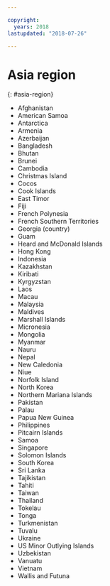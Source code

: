 ```yaml
---

copyright:
  years: 2018
lastupdated: "2018-07-26"

---
```



# Asia region
{: #asia-region}

* Afghanistan
* American Samoa
* Antarctica
* Armenia
* Azerbaijan
* Bangladesh
* Bhutan
* Brunei
* Cambodia
* Christmas Island
* Cocos
* Cook Islands
* East Timor
* Fiji
* French Polynesia
* French Southern Territories
* Georgia (country)
* Guam
* Heard and McDonald Islands
* Hong Kong
* Indonesia
* Kazakhstan
* Kiribati
* Kyrgyzstan
* Laos
* Macau
* Malaysia
* Maldives
* Marshall Islands
* Micronesia
* Mongolia
* Myanmar
* Nauru
* Nepal
* New Caledonia
* Niue
* Norfolk Island
* North Korea
* Northern Mariana Islands
* Pakistan
* Palau
* Papua New Guinea
* Philippines
* Pitcairn Islands
* Samoa
* Singapore
* Solomon Islands
* South Korea
* Sri Lanka
* Tajikistan
* Tahiti
* Taiwan
* Thailand
* Tokelau
* Tonga
* Turkmenistan
* Tuvalu
* Ukraine
* US Minor Outlying Islands
* Uzbekistan
* Vanuatu
* Vietnam
* Wallis and Futuna
